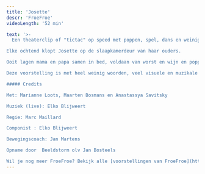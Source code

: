 ```yaml
---
title: 'Josette'
descr: 'FroeFroe'
videoLength: '52 min'

text: '>-
  Een theaterclip of "tictac" op speed met poppen, spel, dans en weinig woorden. In zijn wereldvermaarde absurdistische stijl pende Ionesco ooit “4 verhalen voor Josette” neer. Ionesco zou deze voorstelling de max vinden, grappig absurd en schoon. Een voorstelling voor jong en oud. Volgens Ruy Vidal de ideale stimulans om kinderen te wapenen tegen al het boerenbedrog, misleidende valstrikken en geheimhoudingen in naam van het gezond verstand!

Elke ochtend klopt Josette op de slaapkamerdeur van haar ouders.

Ooit lagen mama en papa samen in bed, voldaan van worst en wijn en poppenkastbezoek. Nu niet meer. Papa en Mama wonen elk in hun huis en Josette in allebei. Over Josette die keigraag danseres wil worden, over soep maken, autorijden, varkens en vooral poezen, maar ook over mama die prachtige versjes verzint en papa die een babysit wil.

Deze voorstelling is met heel weinig woorden, veel visuele en muzikale drive gemaakt om jonge toeschouwers vanuit heel de wereld te kunnen boeien. Voor groot en klein publiek vanaf 4 jaar.

##### Credits

Met: Marianne Loots, Maarten Bosmans en Anastassya Savitsky

Muziek (live): Elko Blijweert  

Regie: Marc Maillard  

Componist : Elko Blijweert  

Bewegingscoach: Jan Martens

Opname door  Beeldstorm olv Jan Bosteels

Wil je nog meer FroeFroe? Bekijk alle [voorstellingen van FroeFroe](https://vimeopro.com/janbosteels/theater-froe-froe)'
---
```

